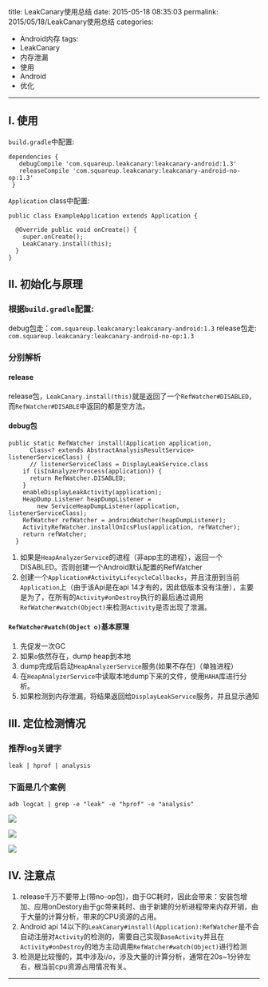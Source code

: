 title: LeakCanary使用总结
date: 2015-05-18 08:35:03
permalink: 2015/05/18/LeakCanary使用总结
categories:
- Android内存
tags:
- LeakCanary
- 内存泄漏
- 使用
- Android
- 优化

---

## I. 使用

`build.gradle`中配置:

```
dependencies {
   debugCompile 'com.squareup.leakcanary:leakcanary-android:1.3'
   releaseCompile 'com.squareup.leakcanary:leakcanary-android-no-op:1.3'
 }
```

`Application` class中配置:

```
public class ExampleApplication extends Application {

  @Override public void onCreate() {
    super.onCreate();
    LeakCanary.install(this);
  }
}
```

## II. 初始化与原理

### 根据`build.gradle`配置:

debug包走：`com.squareup.leakcanary:leakcanary-android:1.3`
release包走: `com.squareup.leakcanary:leakcanary-android-no-op:1.3`

### 分别解析

#### release

release包，`LeakCanary.install(this)`就是返回了一个`RefWatcher#DISABLED`，而`RefWatcher#DISABLE`中返回的都是空方法。

<!--more-->

#### debug包

```
public static RefWatcher install(Application application,
      Class<? extends AbstractAnalysisResultService> listenerServiceClass) {
      // listenerServiceClass = DisplayLeakService.class
    if (isInAnalyzerProcess(application)) {
      return RefWatcher.DISABLED;
    }
    enableDisplayLeakActivity(application);
    HeapDump.Listener heapDumpListener =
        new ServiceHeapDumpListener(application, listenerServiceClass);
    RefWatcher refWatcher = androidWatcher(heapDumpListener);
    ActivityRefWatcher.installOnIcsPlus(application, refWatcher);
    return refWatcher;
  }
```

1. 如果是`HeapAnalyzerService`的进程（非app主的进程），返回一个DISABLED。否则创建一个Android默认配置的RefWatcher
2. 创建一个`Application#ActivityLifecycleCallbacks`，并且注册到当前`Application`上（由于该Api是在api 14才有的，因此低版本没有注册），主要是为了，在所有的`Activity#onDestroy`执行的最后通过调用`RefWatcher#watch(Object)`来检测`Activity`是否出现了泄漏。

#### `RefWatcher#watch(Object o)`基本原理


1. 先促发一次GC
2. 如果`o`依然存在，dump heap到本地
3. dump完成后启动`HeapAnalyzerService`服务(如果不存在)（单独进程）
4. 在`HeapAnalyzerService`中读取本地dump下来的文件，使用`HAHA`库进行分析。
5. 如果检测到内存泄漏，将结果返回给`DisplayLeakService`服务，并且显示通知

## III. 定位检测情况

### 推荐log关键字

```
leak | hprof | analysis
```

### 下面是几个案例

```
adb logcat | grep -e "leak" -e "hprof" -e "analysis"
```

![](/img/leakcanary-1.png)

![](/img/leakcanary-2.png)

![](/img/leakcanary-3.png)


## IV. 注意点

1. release千万不要带上(带no-op包)，由于GC耗时，因此会带来：安装包增加、应用onDestory由于gc带来耗时、由于新建的分析进程带来内存开销，由于大量的计算分析，带来的CPU资源的占用。
2. Android api 14以下的`LeakCanary#install(Application):RefWatcher`是不会自动注册对`Activity`的检测的，需要自己实现`BaseActivity`并且在`Activity#onDestroy`的地方主动调用`RefWatcher#watch(Object)`进行检测
3. 检测是比较慢的，其中涉及i/o，涉及大量的计算分析，通常在20s~1分钟左右，根当前cpu资源占用情况有关。

---
